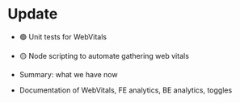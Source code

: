 # Update

- 🟢 Unit tests for WebVitals
- 🟡 Node scripting to automate gathering web vitals
- Summary: what we have now

- Documentation of WebVitals, FE analytics, BE analytics, toggles
